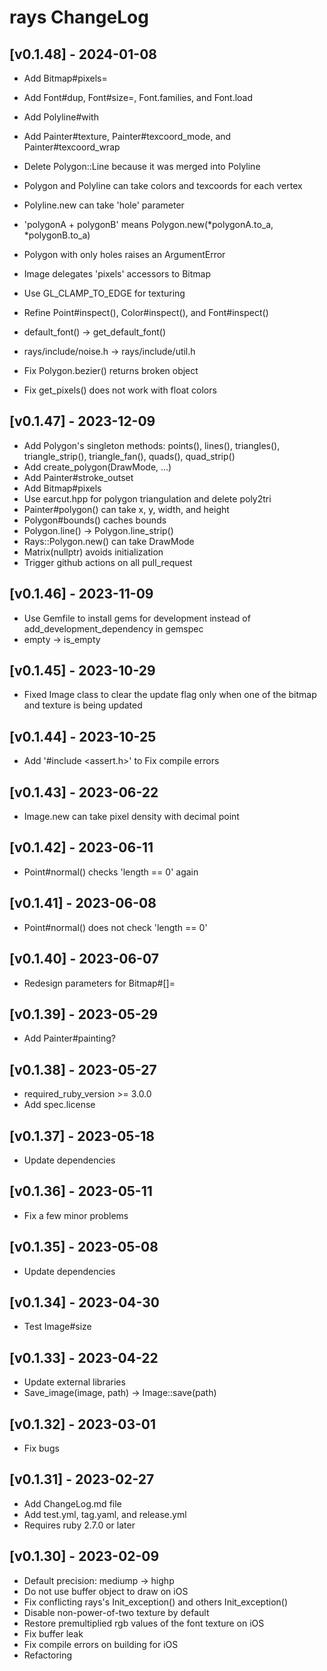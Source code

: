 # rays ChangeLog


## [v0.1.48] - 2024-01-08

- Add Bitmap#pixels=
- Add Font#dup, Font#size=, Font.families, and Font.load
- Add Polyline#with
- Add Painter#texture, Painter#texcoord_mode,  and Painter#texcoord_wrap

- Delete Polygon::Line because it was merged into Polyline

- Polygon and Polyline can take colors and texcoords for each vertex
- Polyline.new can take 'hole' parameter
- 'polygonA + polygonB' means Polygon.new(*polygonA.to_a, *polygonB.to_a)
- Polygon with only holes raises an ArgumentError
- Image delegates 'pixels' accessors to Bitmap
- Use GL_CLAMP_TO_EDGE for texturing
- Refine Point#inspect(), Color#inspect(), and Font#inspect()
- default_font() -> get_default_font()
- rays/include/noise.h -> rays/include/util.h

- Fix Polygon.bezier() returns broken object
- Fix get_pixels() does not work with float colors


## [v0.1.47] - 2023-12-09

- Add Polygon's singleton methods: points(), lines(), triangles(), triangle_strip(), triangle_fan(), quads(), quad_strip()
- Add create_polygon(DrawMode, ...)
- Add Painter#stroke_outset
- Add Bitmap#pixels
- Use earcut.hpp for polygon triangulation and delete poly2tri
- Painter#polygon() can take x, y, width, and height
- Polygon#bounds() caches bounds
- Polygon.line() -> Polygon.line_strip()
- Rays::Polygon.new() can take DrawMode
- Matrix(nullptr) avoids initialization
- Trigger github actions on all pull_request


## [v0.1.46] - 2023-11-09

- Use Gemfile to install gems for development instead of add_development_dependency in gemspec
- empty -> is_empty


## [v0.1.45] - 2023-10-29

- Fixed Image class to clear the update flag only when one of the bitmap and texture is being updated


## [v0.1.44] - 2023-10-25

- Add '#include <assert.h>' to Fix compile errors


## [v0.1.43] - 2023-06-22

- Image.new can take pixel density with decimal point


## [v0.1.42] - 2023-06-11

- Point#normal() checks 'length == 0' again


## [v0.1.41] - 2023-06-08

- Point#normal() does not check 'length == 0'


## [v0.1.40] - 2023-06-07

- Redesign parameters for Bitmap#[]=


## [v0.1.39] - 2023-05-29

- Add Painter#painting?


## [v0.1.38] - 2023-05-27

- required_ruby_version >= 3.0.0
- Add spec.license


## [v0.1.37] - 2023-05-18

- Update dependencies


## [v0.1.36] - 2023-05-11

- Fix a few minor problems


## [v0.1.35] - 2023-05-08

- Update dependencies


## [v0.1.34] - 2023-04-30

- Test Image#size


## [v0.1.33] - 2023-04-22

- Update external libraries
- Save_image(image, path) -> Image::save(path)


## [v0.1.32] - 2023-03-01

- Fix bugs


## [v0.1.31] - 2023-02-27

- Add ChangeLog.md file
- Add test.yml, tag.yaml, and release.yml
- Requires ruby 2.7.0 or later


## [v0.1.30] - 2023-02-09

- Default precision: mediump -> highp
- Do not use buffer object to draw on iOS
- Fix conflicting rays's Init_exception() and others Init_exception()
- Disable non-power-of-two texture by default
- Restore premultiplied rgb values of the font texture on iOS
- Fix buffer leak
- Fix compile errors on building for iOS
- Refactoring
